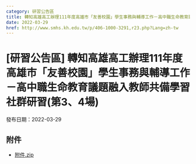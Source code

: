 ```yaml
---
category: 研習公告區
title: 轉知高雄高工辦理111年度高雄市「友善校園」學生事務與輔導工作－高中職生命教育議題融入教師共備學習社群研習(第3、4場)
date: 2022-03-29
href: http://www.smhs.kh.edu.tw/p/406-1000-3291,r23.php?Lang=zh-tw
---
```


# [研習公告區] 轉知高雄高工辦理111年度高雄市「友善校園」學生事務與輔導工作－高中職生命教育議題融入教師共備學習社群研習(第3、4場)

發布日期：2022-03-29



## 附件

- [附件.zip](https://www.smhs.kh.edu.tw/app/index.php?Action=downloadfile&file=WVhSMFlXTm9Memt3TDNCMFlWOHpNRFU0WHprd05UZ3dNVEZmTWpZek5USXVlbWx3&fname=DGGGROTSYWQO41XX50LKSWHGRK30OOLKDGUWTSKK4125MLVWKPROVTPOUSSSPKPO)
